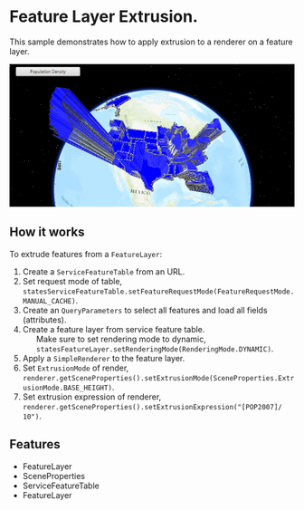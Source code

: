<h1>Feature Layer Extrusion.</h1>

<p>This sample demonstrates how to apply extrusion to a renderer on a feature layer.</p>

<p><img src="FeatureLayerExtrusion.png"/></p>

<h2>How it works</h2>

<p>To extrude features from a <code>FeatureLayer</code>:</p>

<ol>
  <li>Create a <code>ServiceFeatureTable</code> from an URL.</li>
  <li>Set request mode of table, <code>statesServiceFeatureTable.setFeatureRequestMode(FeatureRequestMode.MANUAL_CACHE)</code>.</li>
  <li>Create an <code>QueryParameters</code> to select all features and load all fields (attributes).</li>
  <li>Create a feature layer from service feature table.
  <ol>Make sure to set rendering mode to dynamic, <code>statesFeatureLayer.setRenderingMode(RenderingMode.DYNAMIC)</code>.</ol></li>
  <li>Apply a <code>SimpleRenderer</code> to the feature layer.</li>
  <li>Set <code>ExtrusionMode</code> of render, <code>renderer.getSceneProperties().setExtrusionMode(SceneProperties.ExtrusionMode.BASE_HEIGHT)</code>.</li>
  <li>Set extrusion expression of renderer, <code>renderer.getSceneProperties().setExtrusionExpression("[POP2007]/ 10")</code>.</li>
</ol>

<h2>Features</h2>

<ul>
  <li>FeatureLayer</li>
  <li>SceneProperties</li>
  <li>ServiceFeatureTable</li>
  <li>FeatureLayer</li>
</ul>
